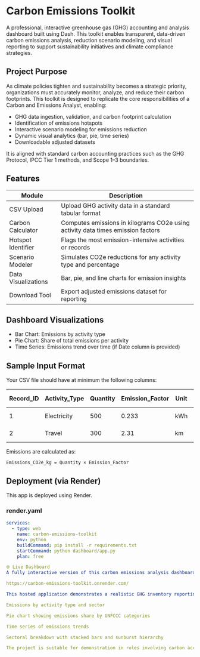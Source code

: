 # Carbon Emissions Toolkit

A professional, interactive greenhouse gas (GHG) accounting and analysis dashboard built using Dash. This toolkit enables transparent, data-driven carbon emissions analysis, reduction scenario modeling, and visual reporting to support sustainability initiatives and climate compliance strategies.

## Project Purpose

As climate policies tighten and sustainability becomes a strategic priority, organizations must accurately monitor, analyze, and reduce their carbon footprints. This toolkit is designed to replicate the core responsibilities of a Carbon and Emissions Analyst, enabling:

- GHG data ingestion, validation, and carbon footprint calculation
- Identification of emissions hotspots
- Interactive scenario modeling for emissions reduction
- Dynamic visual analytics (bar, pie, time series)
- Downloadable adjusted datasets

It is aligned with standard carbon accounting practices such as the GHG Protocol, IPCC Tier 1 methods, and Scope 1–3 boundaries.


## Features

| Module                     | Description |
|---------------------------|-------------|
| CSV Upload                | Upload GHG activity data in a standard tabular format |
| Carbon Calculator         | Computes emissions in kilograms CO2e using activity data times emission factors |
| Hotspot Identifier        | Flags the most emission-intensive activities or records |
| Scenario Modeler          | Simulates CO2e reductions for any activity type and percentage |
| Data Visualizations       | Bar, pie, and line charts for emission insights |
| Download Tool             | Export adjusted emissions dataset for reporting |

## Dashboard Visualizations

- Bar Chart: Emissions by activity type
- Pie Chart: Share of total emissions per activity
- Time Series: Emissions trend over time (if Date column is provided)

## Sample Input Format

Your CSV file should have at minimum the following columns:

| Record_ID | Activity_Type | Quantity | Emission_Factor | Unit       | Date (optional) |
|-----------|----------------|----------|------------------|------------|-----------------|
| 1         | Electricity     | 500      | 0.233            | kWh        | 2023-01-01      |
| 2         | Travel          | 300      | 2.31             | km         | 2023-01-03      |

Emissions are calculated as:

`Emissions_CO2e_kg = Quantity × Emission_Factor`

## Deployment (via Render)

This app is deployed using Render.

### render.yaml

```yaml
services:
  - type: web
    name: carbon-emissions-toolkit
    env: python
    buildCommand: pip install -r requirements.txt
    startCommand: python dashboard/app.py
    plan: free

🌐 Live Dashboard
A fully interactive version of this carbon emissions analysis dashboard is deployed on Render and available at the link below:

https://carbon-emissions-toolkit.onrender.com/

This hosted application demonstrates a realistic GHG inventory reporting toolkit, structured around UNFCCC Tier 1 sector codes and activity-based carbon calculations. The dashboard auto-loads a default emissions dataset and presents a suite of dynamic visualizations, including:

Emissions by activity type and sector

Pie chart showing emissions share by UNFCCC categories

Time series of emissions trends

Sectoral breakdown with stacked bars and sunburst hierarchy

The project is suitable for demonstration in roles involving carbon accounting, sustainability reporting, or MRV (Monitoring, Reporting, Verification) systems for climate action.

